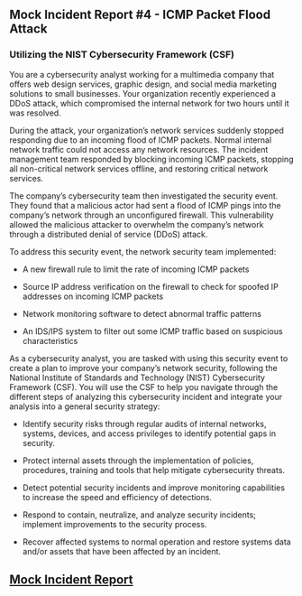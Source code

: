 ## Mock Incident Report #4 - ICMP Packet Flood Attack
### Utilizing the NIST Cybersecurity Framework (CSF)

You are a cybersecurity analyst working for a multimedia company that offers web design services, graphic design, and social media marketing solutions to small businesses. Your organization recently experienced a DDoS attack, which compromised the internal network for two hours until it was resolved.

During the attack, your organization’s network services suddenly stopped responding due to an incoming flood of ICMP packets. Normal internal network traffic could not access any network resources. The incident management team responded by blocking incoming ICMP packets, stopping all non-critical network services offline, and restoring critical network services. 

The company’s cybersecurity team then investigated the security event. They found that a malicious actor had sent a flood of ICMP pings into the company’s network through an unconfigured firewall. This vulnerability allowed the malicious attacker to overwhelm the company’s network through a distributed denial of service (DDoS) attack. 

To address this security event, the network security team implemented: 

  * A new firewall rule to limit the rate of incoming ICMP packets

  * Source IP address verification on the firewall to check for spoofed IP addresses on incoming ICMP packets

  * Network monitoring software to detect abnormal traffic patterns

  * An IDS/IPS system to filter out some ICMP traffic based on suspicious characteristics

As a cybersecurity analyst, you are tasked with using this security event to create a plan to improve your company’s network security, following the National Institute of Standards and Technology (NIST) Cybersecurity Framework (CSF). You will use the CSF to help you navigate through the different steps of analyzing this cybersecurity incident and integrate your analysis into a general security strategy:

  * Identify security risks through regular audits of internal networks, systems, devices, and access privileges to identify potential gaps in security. 

  * Protect internal assets through the implementation of policies, procedures, training and tools that help mitigate cybersecurity threats. 

  * Detect potential security incidents and improve monitoring capabilities to increase the speed and efficiency of detections. 

  * Respond to contain, neutralize, and analyze security incidents; implement improvements to the security process. 

  * Recover affected systems to normal operation and restore systems data and/or assets that have been affected by an incident.

   ## [Mock Incident Report](incident-report.pdf)

